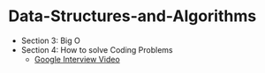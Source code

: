 # Data-Structures-and-Algorithms


- Section 3: Big O
- Section 4: How to solve Coding Problems
  - [Google Interview Video](https://youtu.be/XKu_SEDAykw)